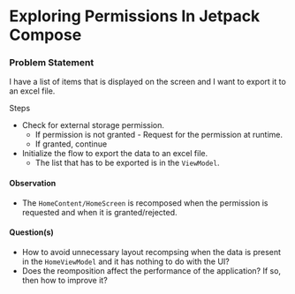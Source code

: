 # Exploring Permissions In Jetpack Compose

### Problem Statement

I have a list of items that is displayed on the screen and I want to export it to an excel file.

Steps
- Check for external storage permission.
   - If permission is not granted - Request for the permission at runtime.
   - If granted, continue
- Initialize the flow to export the data to an excel file.
   - The list that has to be exported is in the `ViewModel`.

#### Observation
- The `HomeContent/HomeScreen` is recomposed when the permission is requested and when it is granted/rejected.

#### Question(s)
- How to avoid unnecessary layout recompsing when the data is present in the `HomeViewModel` and it has nothing to do with the UI?
- Does the reomposition affect the performance of the application? If so, then how to improve it?
